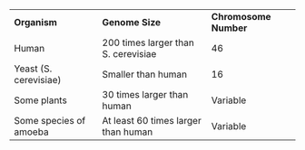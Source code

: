 |                        |                                     |                       |
| ---------------------- | ----------------------------------- | --------------------- |
| **Organism**           | **Genome Size**                     | **Chromosome Number** |
| Human                  | 200 times larger than S. cerevisiae | 46                    |
| Yeast (S. cerevisiae)  | Smaller than human                  | 16                    |
| Some plants            | 30 times larger than human          | Variable              |
| Some species of amoeba | At least 60 times larger than human | Variable              |
